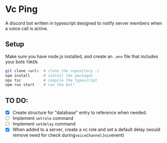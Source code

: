 # Vc Ping
A discord bot written in typescript designed to notify server members when a voice call is active.

## Setup
Make sure you have node.js installed, and create an ``.env`` file that includes your bots ``TOKEN``.
 ```bash
git clone <url>  # clone the repository :)
npm install      # install the packages
npx tsc          # compile the typescript
npm run start    # run the bot!
```
## TO DO:
- [x]  Create structure for "database" entry to reference when needed.
- [ ]  Implement ``setrole`` command 
- [ ]  Implement ``setdelay`` command 
- [x] When added to a server, create a vc role and set a default delay (would remove need for check during`` voiceChannelJoin ``event)
